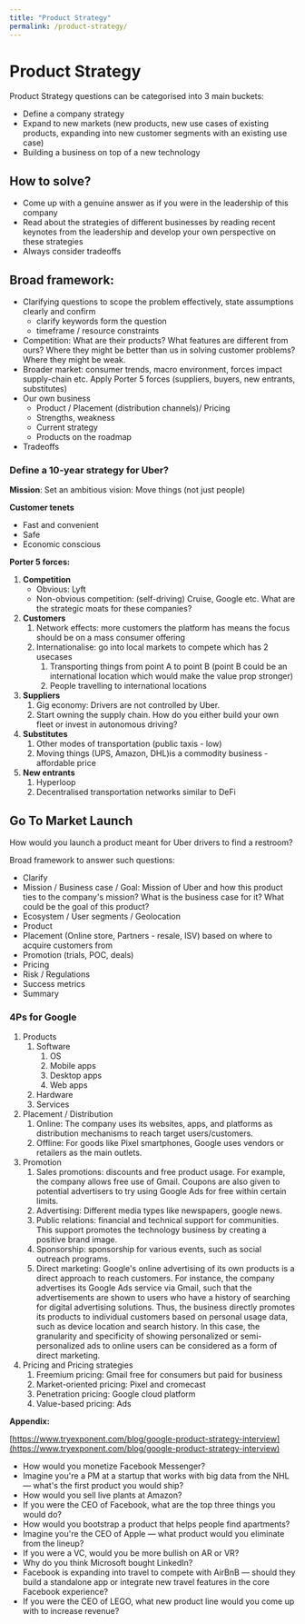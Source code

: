 ```yaml
---
title: "Product Strategy"
permalink: /product-strategy/
---
```


# Product Strategy

Product Strategy questions can be categorised into 3 main buckets:

- Define a company strategy
- Expand to new markets (new products, new use cases of existing products, expanding into new customer segments with an existing use case)
- Building a business on top of a new technology

## How to solve?

- Come up with a genuine answer as if you were in the leadership of this company
- Read about the strategies of different businesses by reading recent keynotes from the leadership and develop your own perspective on these strategies
- Always consider tradeoffs

## Broad framework:

- Clarifying questions to scope the problem effectively, state assumptions clearly and confirm
    - clarify keywords form the question
    - timeframe / resource constraints
- Competition: What are their products? What features are different from ours? Where they might be better than us in solving customer problems? Where they might be weak.
- Broader market: consumer trends, macro environment, forces impact supply-chain etc. Apply Porter 5 forces (suppliers, buyers, new entrants, substitutes)
- Our own business
    - Product / Placement (distribution channels)/ Pricing
    - Strengths, weakness
    - Current strategy
    - Products on the roadmap
- Tradeoffs

### Define a 10-year strategy for Uber?

**Mission**: Set an ambitious vision: Move things (not just people)

**Customer tenets** 

- Fast and convenient
- Safe
- Economic conscious

**Porter 5 forces:**

1. **Competition** 
    - Obvious: Lyft
    - Non-obvious competition: (self-driving) Cruise, Google etc. What are the strategic moats for these companies?
2. **Customers** 
    1. Network effects: more customers the platform has means the focus should be on a mass consumer offering 
    2. Internationalise: go into local markets to compete which has 2 usecases
        1. Transporting things from point A to point B (point B could be an international location which would make the value prop stronger) 
        2. People travelling to international locations 
3. **Suppliers**
    1. Gig economy: Drivers are not controlled by Uber. 
    2. Start owning the supply chain. How do you either build your own fleet or invest in autonomous driving?  
4. **Substitutes**
    1. Other modes of transportation (public taxis - low)
    2. Moving things (UPS, Amazon, DHL)is a commodity business - affordable price 
5. **New entrants** 
    1. Hyperloop
    2. Decentralised transportation networks similar to DeFi

## Go To Market Launch

How would you launch a product meant for Uber drivers to find a restroom?

Broad framework to answer such questions: 

- Clarify
- Mission / Business case / Goal: Mission of Uber and how this product ties to the company's mission? What is the business case for it? What could be the goal of this product?
- Ecosystem / User segments / Geolocation
- Product
- Placement (Online store, Partners - resale, ISV) based on where to acquire customers from
- Promotion (trials, POC, deals)
- Pricing
- Risk / Regulations
- Success metrics
- Summary

### 4Ps for Google

1. Products 
    1. Software
        1. OS
        2. Mobile apps 
        3. Desktop apps 
        4. Web apps 
    2. Hardware
    3. Services 
2. Placement / Distribution 
    1. Online: The company uses its websites, apps, and platforms as distribution mechanisms to reach target users/customers. 
    2. Offline: For goods like Pixel smartphones, Google uses vendors or retailers as the main outlets.
3. Promotion
    1. Sales promotions: discounts and free product usage. For example, the company allows free use of Gmail. Coupons are also given to potential advertisers to try using Google Ads for free within certain limits.
    2. Advertising: Different media types like newspapers, google news. 
    3. Public relations: financial and technical support for communities. This support promotes the technology business by creating a positive brand image.  
    4. Sponsorship: sponsorship for various events, such as social outreach programs.
    5. Direct marketing: Google's online advertising of its own products is a direct approach to reach customers. For instance, the company advertises its Google Ads service via Gmail, such that the advertisements are shown to users who have a history of searching for digital advertising solutions. Thus, the business directly promotes its products to individual customers based on personal usage data, such as device location and search history. In this case, the granularity and specificity of showing personalized or semi-personalized ads to online users can be considered as a form of direct marketing. 
4. Pricing and Pricing strategies  
    1. Freemium pricing: Gmail free for consumers but paid for business
    2. Market-oriented pricing: Pixel and cromecast
    3. Penetration pricing: Google cloud platform
    4. Value-based pricing: Ads

**Appendix:**

[https://www.tryexponent.com/blog/google-product-strategy-interview](https://www.tryexponent.com/blog/google-product-strategy-interview)

- How would you monetize Facebook Messenger?
- Imagine you're a PM at a startup that works with big data from the NHL — what's the first product you would ship?
- How would you sell live plants at Amazon?
- If you were the CEO of Facebook, what are the top three things you would do?
- How would you bootstrap a product that helps people find apartments?
- Imagine you're the CEO of Apple — what product would you eliminate from the lineup?
- If you were a VC, would you be more bullish on AR or VR?
- Why do you think Microsoft bought LinkedIn?
- Facebook is expanding into travel to compete with AirBnB — should they build a standalone app or integrate new travel features in the core Facebook experience?
- If you were the CEO of LEGO, what new product line would you come up with to increase revenue?